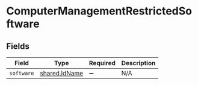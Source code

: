# ComputerManagementRestrictedSoftware


## Fields

| Field                                                 | Type                                                  | Required                                              | Description                                           |
| ----------------------------------------------------- | ----------------------------------------------------- | ----------------------------------------------------- | ----------------------------------------------------- |
| `software`                                            | [shared.IdName](../../../sdk/models/shared/idname.md) | :heavy_minus_sign:                                    | N/A                                                   |